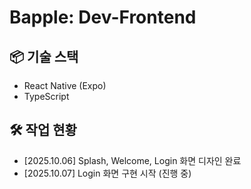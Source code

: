 # Bapple: Dev-Frontend

## 📦 기술 스택
- React Native (Expo)
- TypeScript

## 🛠 작업 현황
- [2025.10.06] Splash, Welcome, Login 화면 디자인 완료
- [2025.10.07] Login 화면 구현 시작 (진행 중)
